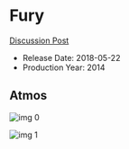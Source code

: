 # Fury

[Discussion Post](https://www.avsforum.com/threads/bass-eq-for-filtered-movies.2995212/post-57144132)

* Release Date: 2018-05-22
* Production Year: 2014

## Atmos

![img 0](https://i.imgur.com/8Ic0pqO.jpg)

![img 1](https://i.imgur.com/wm8p70S.jpg)

